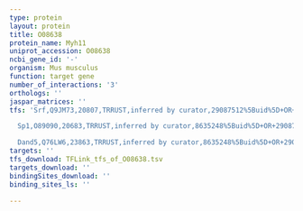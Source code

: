 ```yaml
---
type: protein
layout: protein
title: O08638
protein_name: Myh11
uniprot_accession: O08638
ncbi_gene_id: '-'
organism: Mus musculus
function: target gene
number_of_interactions: '3'
orthologs: ''
jaspar_matrices: ''
tfs: 'Srf,Q9JM73,20807,TRRUST,inferred by curator,29087512%5Buid%5D+OR+9529161%5Buid%5D,Yes

  Sp1,O89090,20683,TRRUST,inferred by curator,8635248%5Buid%5D+OR+29087512%5Buid%5D,Yes

  Dand5,Q76LW6,23863,TRRUST,inferred by curator,8635248%5Buid%5D+OR+29087512%5Buid%5D,Yes'
targets: ''
tfs_download: TFLink_tfs_of_O08638.tsv
targets_download: ''
bindingSites_download: ''
binding_sites_ls: ''

---
```

